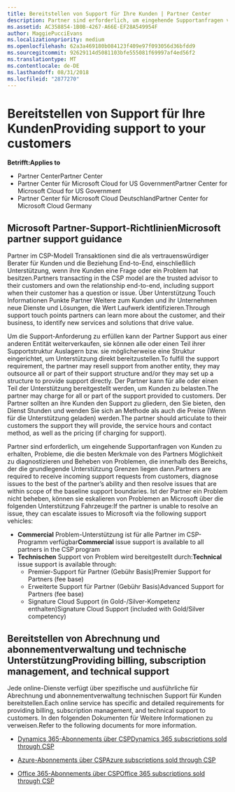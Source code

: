 ```yaml
---
title: Bereitstellen von Support für Ihre Kunden | Partner Center
description: Partner sind erforderlich, um eingehende Supportanfragen von Kunden zu erhalten, Probleme, die die besten Merkmale von des Partners Möglichkeit zu diagnostizieren und Beheben von Problemen, die innerhalb des Bereichs, der die grundlegende Unterstützung Grenzen liegen dann.
ms.assetid: AC358854-1B0B-4267-A66E-EF28A549954F
author: MaggiePucciEvans
ms.localizationpriority: medium
ms.openlocfilehash: 62a3a469180b084123f409e97f093056d36bfdd9
ms.sourcegitcommit: 92629114d5081103bfe555081f69997af4ed56f2
ms.translationtype: MT
ms.contentlocale: de-DE
ms.lasthandoff: 08/31/2018
ms.locfileid: "2877270"
---
```

# <a name="providing-support-to-your-customers"></a><span data-ttu-id="c4512-103">Bereitstellen von Support für Ihre Kunden</span><span class="sxs-lookup"><span data-stu-id="c4512-103">Providing support to your customers</span></span>

**<span data-ttu-id="c4512-104">Betrifft:</span><span class="sxs-lookup"><span data-stu-id="c4512-104">Applies to</span></span>**

-  <span data-ttu-id="c4512-105">Partner Center</span><span class="sxs-lookup"><span data-stu-id="c4512-105">Partner Center</span></span>
-  <span data-ttu-id="c4512-106">Partner Center für Microsoft Cloud for US Government</span><span class="sxs-lookup"><span data-stu-id="c4512-106">Partner Center for Microsoft Cloud for US Government</span></span>
-  <span data-ttu-id="c4512-107">Partner Center für Microsoft Cloud Deutschland</span><span class="sxs-lookup"><span data-stu-id="c4512-107">Partner Center for Microsoft Cloud Germany</span></span>

## <a name="microsoft-partner-support-guidance"></a><span data-ttu-id="c4512-108">Microsoft Partner-Support-Richtlinien</span><span class="sxs-lookup"><span data-stu-id="c4512-108">Microsoft partner support guidance</span></span>

<span data-ttu-id="c4512-109">Partner im CSP-Modell Transaktionen sind die als vertrauenswürdiger Berater für Kunden und die Beziehung End-to-End, einschließlich Unterstützung, wenn ihre Kunden eine Frage oder ein Problem hat besitzen.</span><span class="sxs-lookup"><span data-stu-id="c4512-109">Partners transacting in the CSP model are the trusted advisor to their customers and own the relationship end-to-end, including support when their customer has a question or issue.</span></span> <span data-ttu-id="c4512-110">Über Unterstützung Touch Informationen Punkte Partner Weitere zum Kunden und ihr Unternehmen neue Dienste und Lösungen, die Wert Laufwerk identifizieren.</span><span class="sxs-lookup"><span data-stu-id="c4512-110">Through support touch points partners can learn more about the customer, and their business, to identify new services and solutions that drive value.</span></span>

<span data-ttu-id="c4512-111">Um die Support-Anforderung zu erfüllen kann der Partner Support aus einer anderen Entität weiterverkaufen, sie können alle oder einen Teil ihrer Supportstruktur Auslagern bzw. sie möglicherweise eine Struktur eingerichtet, um Unterstützung direkt bereitzustellen.</span><span class="sxs-lookup"><span data-stu-id="c4512-111">To fulfill the support requirement, the partner may resell support from another entity, they may outsource all or part of their support structure and/or they may set up a structure to provide support directly.</span></span>  <span data-ttu-id="c4512-112">Der Partner kann für alle oder einen Teil der Unterstützung bereitgestellt werden, um Kunden zu belasten.</span><span class="sxs-lookup"><span data-stu-id="c4512-112">The partner may charge for all or part of the support provided to customers.</span></span> <span data-ttu-id="c4512-113">Der Partner sollten an ihre Kunden den Support zu gliedern, den Sie bieten, den Dienst Stunden und wenden Sie sich an Methode als auch die Preise (Wenn für die Unterstützung geladen) werden.</span><span class="sxs-lookup"><span data-stu-id="c4512-113">The partner should articulate to their customers the support they will provide, the service hours and contact method, as well as the pricing (if charging for support).</span></span> 

<span data-ttu-id="c4512-114">Partner sind erforderlich, um eingehende Supportanfragen von Kunden zu erhalten, Probleme, die die besten Merkmale von des Partners Möglichkeit zu diagnostizieren und Beheben von Problemen, die innerhalb des Bereichs, der die grundlegende Unterstützung Grenzen liegen dann.</span><span class="sxs-lookup"><span data-stu-id="c4512-114">Partners are required to receive incoming support requests from customers, diagnose issues to the best of the partner’s ability and then resolve issues that are within scope of the baseline support boundaries.</span></span> <span data-ttu-id="c4512-115">Ist der Partner ein Problem nicht beheben, können sie eskalieren von Problemen an Microsoft über die folgenden Unterstützung Fahrzeuge:</span><span class="sxs-lookup"><span data-stu-id="c4512-115">If the partner is unable to resolve an issue, they can escalate issues to Microsoft via the following support vehicles:</span></span>

- <span data-ttu-id="c4512-116">**Commercial** Problem-Unterstützung ist für alle Partner im CSP-Programm verfügbar</span><span class="sxs-lookup"><span data-stu-id="c4512-116">**Commercial** issue support is available to all partners in the CSP program</span></span>
-   <span data-ttu-id="c4512-117">**Technischen** Support von Problem wird bereitgestellt durch:</span><span class="sxs-lookup"><span data-stu-id="c4512-117">**Technical** issue support is available through:</span></span>
    -   <span data-ttu-id="c4512-118">Premier-Support für Partner (Gebühr Basis)</span><span class="sxs-lookup"><span data-stu-id="c4512-118">Premier Support for Partners (fee base)</span></span>
    -   <span data-ttu-id="c4512-119">Erweiterte Support für Partner (Gebühr Basis)</span><span class="sxs-lookup"><span data-stu-id="c4512-119">Advanced Support for Partners (fee base)</span></span>
    -   <span data-ttu-id="c4512-120">Signature Cloud Support (in Gold-/Silver-Kompetenz enthalten)</span><span class="sxs-lookup"><span data-stu-id="c4512-120">Signature Cloud Support (included with Gold/Silver competency)</span></span>

## <a name="providing-billing-subscription-management-and-technical-support"></a><span data-ttu-id="c4512-121">Bereitstellen von Abrechnung und abonnementverwaltung und technische Unterstützung</span><span class="sxs-lookup"><span data-stu-id="c4512-121">Providing billing, subscription management, and technical support</span></span> 

<span data-ttu-id="c4512-122">Jede online-Dienste verfügt über spezifische und ausführliche für Abrechnung und abonnementverwaltung technischen Support für Kunden bereitstellen.</span><span class="sxs-lookup"><span data-stu-id="c4512-122">Each online service has specific and detailed requirements for providing billing, subscription management, and technical support to customers.</span></span> <span data-ttu-id="c4512-123">In den folgenden Dokumenten für Weitere Informationen zu verweisen.</span><span class="sxs-lookup"><span data-stu-id="c4512-123">Refer to the following documents for more information.</span></span>

-   [<span data-ttu-id="c4512-124">Dynamics 365-Abonnements über CSP</span><span class="sxs-lookup"><span data-stu-id="c4512-124">Dynamics 365 subscriptions sold through CSP</span></span>](https://www.microsoftpartnercommunity.com/t5/CSP/Microsoft-Partner-Support-Guidance/m-p/5262#M30)

-   [<span data-ttu-id="c4512-125">Azure-Abonnements über CSP</span><span class="sxs-lookup"><span data-stu-id="c4512-125">Azure subscriptions sold through CSP</span></span>](https://www.microsoftpartnercommunity.com/t5/CSP/Microsoft-Partner-Support-Guidance/m-p/5263#M31)

-   [<span data-ttu-id="c4512-126">Office 365-Abonnements über CSP</span><span class="sxs-lookup"><span data-stu-id="c4512-126">Office 365 subscriptions sold through CSP</span></span>](https://www.microsoftpartnercommunity.com/t5/CSP/Microsoft-Partner-Support-Guidance/m-p/5264#M32)



 

 



